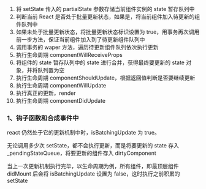 

1. 将 setState 传入的 partialState 参数存储当前组件实例的 state 暂存队列中
2. 判断当前 React 是否处于批量更新状态，如果是，将当前组件加入待更新的组件队列中
3. 如果未处于批量更新状态，将批量更新状态标识设置为 true，用事务再次调用前一步方法，保证当前组件加入到了待更新组件队列中
4. 调用事务的 waper 方法，遍历待更新组件队列依次执行更新
5. 执行生命周期 componentWillReceiveProps
6. 将组件的 state 暂存队列中的 state 进行合并，获得最终要更新的 state 对象，并将队列置为空
7. 执行生命周期 componentShouldUpdate，根据返回值判断是否要继续更新
8. 执行生命周期 componentWillUpdate
9. 执行真正的更新，render
10. 执行生命周期 componentDidUpdate



### 1、钩子函数和合成事件中

react 仍然处于它的更新机制中时，isBatchingUpdate 为 true。

无论调用多少次 setState，都不会执行更新，而是将要更新的 state 存入 _pendingStateQueue，将要更新的组件存入 dirtyComponent

当上一次更新机制执行完毕，以生命周期为例，所有组件，即最顶层组件 didMount 后会将 isBatchingUpdate 设置为 false，这时执行之前积累的 setState







